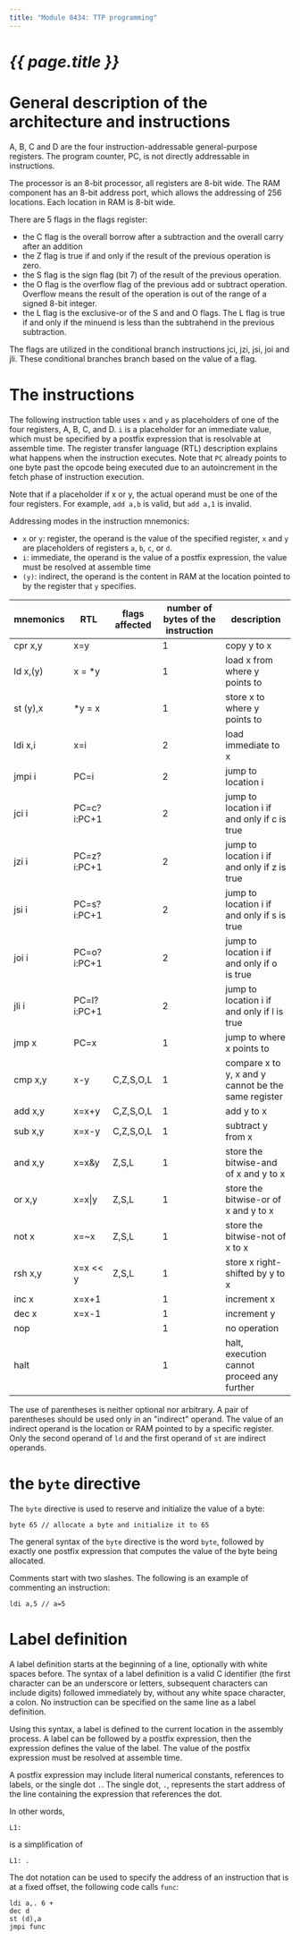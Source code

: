 ```yaml
---
title: "Module 0434: TTP programming"
---
```


# _{{ page.title }}_

# General description of the architecture and instructions

A, B, C and D are the four instruction-addressable general-purpose registers. The program counter, PC, is not directly addressable in instructions.

The processor is an 8-bit processor, all registers are 8-bit wide. The RAM component has an 8-bit address port, which allows the addressing of 256 locations. Each location in RAM is 8-bit wide.

There are 5 flags in the flags register:

* the C flag is the overall borrow after a subtraction and the overall carry after an addition
* the Z flag is true if and only if the result of the previous operation is zero.
* the S flag is the sign flag (bit 7) of the result of the previous operation.
* the O flag is the overflow flag of the previous add or subtract operation. Overflow means the result of the operation is out of the range of a signed 8-bit integer.
* the L flag is the exclusive-or of the S and and O flags. The L flag is true if and only if the minuend is less than the subtrahend in the previous subtraction.

The flags are utilized in the conditional branch instructions jci, jzi, jsi, joi and jli. These conditional branches branch based on the value of a flag. 

# The instructions

The following instruction table uses `x` and `y` as placeholders of one of the four registers, A, B, C, and D. `i` is a placeholder for an immediate value, which must be specified by a postfix expression that is resolvable at assemble time. The register transfer language (RTL) description explains what happens when the instruction executes. Note that `PC` already points to one byte past the opcode being executed due to an autoincrement in the fetch phase of instruction execution.

Note that if a placeholder if x or y, the actual operand must be one of the four registers. For example, `add a,b` is valid, but `add a,1` is invalid.

Addressing modes in the instruction mnemonics:

* `x` or `y`: register, the operand is the value of the specified register, `x` and `y` are placeholders of registers `a`, `b`, `c`, or `d`.
* `i`: immediate, the operand is the value of a postfix expression, the value must be resolved at assemble time
* `(y)`: indirect, the operand is the content in RAM at the location pointed to by the register that `y` specifies.

|mnemonics|RTL|flags affected|number of bytes of the instruction|description|
|-|-|-|-|-|
|cpr x,y|x=y||1|copy y to x|
|ld x,(y)|x = *y||1|load x from where y points to |
|st (y),x|*y = x||1|store x to where y points to|
|ldi x,i|x=i||2|load immediate to x|
|jmpi i|PC=i||2|jump to location i|
|jci i|PC=c?i:PC+1||2|jump to location i if and only if c is true|
|jzi i|PC=z?i:PC+1||2|jump to location i if and only if z is true|
|jsi i|PC=s?i:PC+1||2|jump to location i if and only if s is true|
|joi i|PC=o?i:PC+1||2|jump to location i if and only if o is true|
|jli i|PC=l?i:PC+1||2|jump to location i if and only if l is true|
|jmp x|PC=x||1|jump to where x points to|
|cmp x,y|x-y|C,Z,S,O,L|1|compare x to y, x and y cannot be the same register|
|add x,y|x=x+y|C,Z,S,O,L|1|add y to x|
|sub x,y|x=x-y|C,Z,S,O,L|1|subtract y from x|
|and x,y|x=x&y|Z,S,L|1|store the bitwise-and of x and y to x|
|or x,y|x=x\|y|Z,S,L|1|store the bitwise-or of x and y to x|
|not x|x=~x|Z,S,L|1|store the bitwise-not of x to x|
|rsh x,y|x=x << y|Z,S,L|1|store x right-shifted by y to x|
|inc x|x=x+1||1|increment x|
|dec x|x=x-1||1|increment y|
|nop|||1|no operation|
|halt|||1|halt, execution cannot proceed any further|

The use of parentheses is neither optional nor arbitrary. A pair of parentheses should be used only in an "indirect" operand. The value of an indirect operand is the location or RAM pointed to by a specific register. Only the second operand of `ld` and the first operand of `st` are indirect operands.

# the `byte` directive

The `byte` directive is used to reserve and initialize the value of a byte:

```
byte 65 // allocate a byte and initialize it to 65
```

The general syntax of the `byte` directive is the word `byte`, followed by exactly one postfix expression that computes the value of the byte being allocated.

Comments start with two slashes. The following is an example of commenting an instruction:

```
ldi a,5 // a=5
```

# Label definition

A label definition starts at the beginning of a line, optionally with white spaces before. The syntax of a label definition is a valid C identifier (the first character can be an underscore or letters, subsequent characters can include digits) followed immediately by, without any white space character, a colon. No instruction can be specified on the same line as a label definition.

Using this syntax, a label is defined to the current location in the assembly process. A label can be followed by a postfix expression, then the expression defines the value of the label. The value of the postfix expression must be resolved at assemble time.

A postfix expression may include literal numerical constants, references to labels, or the single dot `.`. The single dot, `.`, represents the start address of the line containing the expression that references the dot.

In other words, 

```
L1:
```

is a simplification of 

```
L1: .
```

The dot notation can be used to specify the address of an instruction that is at a fixed offset, the following code calls `func`:

```ttpasm
ldi a,. 6 +
dec d
st (d),a
jmpi func
```

